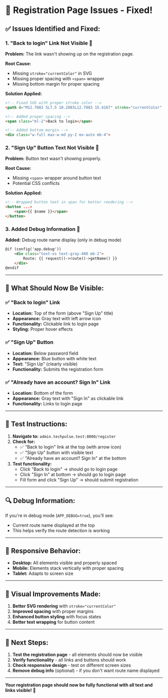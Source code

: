 # 🔧 Registration Page Issues - Fixed!

## ✅ **Issues Identified and Fixed:**

### 1. **"Back to login" Link Not Visible** 🔗
**Problem:** The link wasn't showing up on the registration page.

**Root Cause:** 
- Missing `stroke="currentColor"` in SVG
- Missing proper spacing with `<span>` wrapper
- Missing bottom margin for proper spacing

**Solution Applied:**
```html
<!-- Fixed SVG with proper stroke color -->
<path d="M12.7083 5L7.5 10.2083L12.7083 15.4167" stroke="currentColor" ... />

<!-- Added proper spacing -->
<span class="ml-2">Back to login</span>

<!-- Added bottom margin -->
<div class="w-full max-w-md py-2 mx-auto mb-4">
```

### 2. **"Sign Up" Button Text Not Visible** 🔘
**Problem:** Button text wasn't showing properly.

**Root Cause:** 
- Missing `<span>` wrapper around button text
- Potential CSS conflicts

**Solution Applied:**
```html
<!-- Wrapped button text in span for better rendering -->
<button ...>
    <span>{{ $name }}</span>
</button>
```

### 3. **Added Debug Information** 🐛
**Added:** Debug route name display (only in debug mode)
```html
@if (config('app.debug'))
    <div class="text-xs text-gray-400 mb-2">
        Route: {{ request()->route()->getName() }}
    </div>
@endif
```

---

## 🎯 **What Should Now Be Visible:**

### ✅ **"Back to login" Link**
- **Location:** Top of the form (above "Sign Up" title)
- **Appearance:** Gray text with left arrow icon
- **Functionality:** Clickable link to login page
- **Styling:** Proper hover effects

### ✅ **"Sign Up" Button**
- **Location:** Below password field
- **Appearance:** Blue button with white text
- **Text:** "Sign Up" (clearly visible)
- **Functionality:** Submits the registration form

### ✅ **"Already have an account? Sign In" Link**
- **Location:** Bottom of the form
- **Appearance:** Gray text with "Sign In" as clickable link
- **Functionality:** Links to login page

---

## 🧪 **Test Instructions:**

1. **Navigate to:** `admin.techpulse.test:8000/register`
2. **Check for:**
   - ✅ "Back to login" link at the top (with arrow icon)
   - ✅ "Sign Up" button with visible text
   - ✅ "Already have an account? Sign In" at the bottom
3. **Test functionality:**
   - Click "Back to login" → should go to login page
   - Click "Sign In" at bottom → should go to login page
   - Fill form and click "Sign Up" → should submit registration

---

## 🔍 **Debug Information:**

If you're in debug mode (`APP_DEBUG=true`), you'll see:
- Current route name displayed at the top
- This helps verify the route detection is working

---

## 📱 **Responsive Behavior:**

- **Desktop:** All elements visible and properly spaced
- **Mobile:** Elements stack vertically with proper spacing
- **Tablet:** Adapts to screen size

---

## 🎨 **Visual Improvements Made:**

1. **Better SVG rendering** with `stroke="currentColor"`
2. **Improved spacing** with proper margins
3. **Enhanced button styling** with focus states
4. **Better text wrapping** for button content

---

## 🚀 **Next Steps:**

1. **Test the registration page** - all elements should now be visible
2. **Verify functionality** - all links and buttons should work
3. **Check responsive design** - test on different screen sizes
4. **Remove debug info** (optional) - if you don't want route name displayed

---

**Your registration page should now be fully functional with all text and links visible! 🎉**

